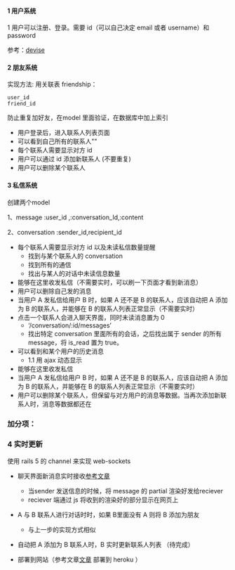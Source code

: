 #### 1 用户系统

1 用户可以注册、登录。需要 id（可以自己决定 email 或者 username）和 password

参考：[devise](https://github.com/plataformatec/devise/wiki/How-To:-Allow-users-to-sign-in-using-their-username-or-email-address ) 

#### 2 朋友系统

实现方法: 用关联表 friendship：

```
user_id
friend_id
```

防止重复加好友，在model 里面验证，在数据库中加上索引

- 用户登录后，进入联系人列表页面
- 可以看到自己所有的联系人""
- 每个联系人需要显示对方 id 
- 用户可以通过 id 添加新联系人 (不要重复)
- 用户可以删除某个联系人

#### 3 私信系统

创建两个model

1、message :user_id ,:conversation_Id,:content

2、conversation :sender_id,recipient_id

- 每个联系人需要显示对方 id 以及未读私信数量提醒
  - 找到与某个联系人的 conversation
  - 找到所有的通信 
  - 找出与某人的对话中未读信息数量
- 能够在这里收发私信（不需要实时，可以刷一下页面才看到新消息）
- 用户可以删除自己发的消息
- 当用户 A 发私信给用户 B 时，如果 A 还不是 B 的联系人，应该自动把 A 添加为 B 的联系人，并能够在 B 的联系人列表正常显示（不需要实时）
- 点击一个联系人会进入聊天界面，同时未读消息置为 0
  - ‘/conversation/:id/messages’
  - 找出特定 conversation 里面所有的会话，之后找出属于 sender 的所有message，将 is_read 置为 true。
- 可以看到和某个用户的历史消息
  - 1.1 用 ajax 动态显示
- 能够在这里收发私信
- 当用户 A 发私信给用户 B 时，如果 A 还不是 B 的联系人，应该自动把 A 添加为 B 的联系人，并能够在 B 的联系人列表正常显示（不需要实时）
- 用户可以删除某个联系人，但保留与对方用户的消息等数据。当再次添加新联系人时，消息等数据都还在

### 加分项：

### 4 实时更新

使用 rails 5 的 channel 来实现  web-sockets

- 聊天界面新消息实时接收[参考文章](https://www.nopio.com/blog/rails-chat-application-actioncable/) 

  - 当sender 发送信息的时候，将 message 的 partial 渲染好发给reciever
  - reciever 端通过 js 将收到的渲染好的部分显示在网页上

- A 与 B 联系人进行对话时时，如果 B里面没有 A 则将 B 添加为朋友

  - 与上一步的实现方式相似

-  自动把 A 添加为 B 联系人时，B 实时更新联系人列表 （待完成）

- 部署到网站（参考文章[文章](https://blog.heroku.com/real_time_rails_implementing_websockets_in_rails_5_with_action_cable) 部署到 heroku ）

  ​